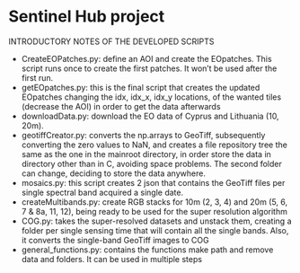 # Sentinel Hub project

INTRODUCTORY NOTES OF THE DEVELOPED SCRIPTS 
-	CreateEOPatches.py: define an AOI and create the EOpatches. This script runs once to create the first patches. It won’t be used after the first run. 
-	getEOpatches.py: this is the final script that creates the updated EOpatches changing the idx, idx_x, idx_y locations, of the wanted tiles (decrease the AOI) in order to get the data afterwards 
-	downloadData.py: download the EO data of Cyprus and Lithuania (10, 20m).
-	geotiffCreator.py: converts the np.arrays to GeoTiff, subsequently converting the zero values to NaN, and creates a file repository tree the same as the one in the mainroot directory, in order store the data in directory other than in C, avoiding space problems. The second folder can change, deciding to store the data anywhere.   
-	mosaics.py: this script creates 2 json that contains the GeoTiff files per single spectral band acquired a single date. 
-	createMultibands.py: create RGB stacks for 10m (2, 3, 4) and 20m (5, 6, 7 & 8a, 11, 12), being ready to be used for the super resolution algorithm
-	COG.py: takes the super-resolved datasets and unstack them, creating a folder per single sensing time that will contain all the single bands. Also, it converts the single-band GeoTiff images to COG
-	general_functions.py: contains the functions make path and remove data and folders. It can be used in multiple steps 
